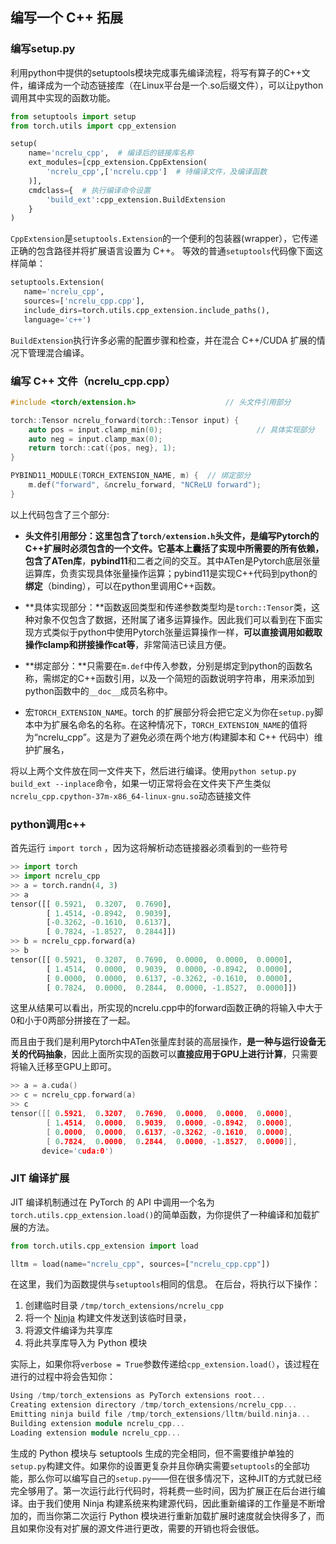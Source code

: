 ## 编写一个 C++ 拓展

### 编写setup.py

利用python中提供的setuptools模块完成事先编译流程，将写有算子的C++文件，编译成为一个动态链接库（在Linux平台是一个.so后缀文件），可以让python调用其中实现的函数功能。

```python
from setuptools import setup
from torch.utils import cpp_extension

setup(
    name='ncrelu_cpp',  # 编译后的链接库名称
    ext_modules=[cpp_extension.CppExtension(
        'ncrelu_cpp',['ncrelu.cpp']  # 待编译文件，及编译函数
    )],
    cmdclass={  # 执行编译命令设置
        'build_ext':cpp_extension.BuildExtension
    }
)
```

`CppExtension`是`setuptools.Extension`的一个便利的包装器(wrapper），它传递正确的包含路径并将扩展语言设置为 C++。 等效的普通`setuptools`代码像下面这样简单：

```python
setuptools.Extension(
   name='ncrelu_cpp',
   sources=['ncrelu_cpp.cpp'],
   include_dirs=torch.utils.cpp_extension.include_paths(),
   language='c++')
```

`BuildExtension`执行许多必需的配置步骤和检查，并在混合 C++/CUDA 扩展的情况下管理混合编译。

### 编写 C++ 文件（ncrelu_cpp.cpp）

```c++
#include <torch/extension.h>					// 头文件引用部分 

torch::Tensor ncrelu_forward(torch::Tensor input) {
    auto pos = input.clamp_min(0);				       // 具体实现部分
    auto neg = input.clamp_max(0);
    return torch::cat({pos, neg}, 1);
}

PYBIND11_MODULE(TORCH_EXTENSION_NAME, m) {	// 绑定部分
    m.def("forward", &ncrelu_forward, "NCReLU forward");
}
```

以上代码包含了三个部分:

- **头文件引用部分：**这里包含了`torch/extension.h`头文件，是编写Pytorch的C++扩展时必须包含的一个文件。它基本上囊括了实现中所需要的所有依赖，包含了**ATen库**，**pybind11**和二者之间的交互。其中ATen是Pytorch底层张量运算库，负责实现具体张量操作运算；pybind11是实现C++代码到python的**绑定**（binding），可以在python里调用C++函数。

- **具体实现部分：**函数返回类型和传递参数类型均是`torch::Tensor`类，这种对象不仅包含了数据，还附属了诸多运算操作。因此我们可以看到在下面实现方式类似于python中使用Pytorch张量运算操作一样，**可以直接调用如截取操作clamp和拼接操作cat等**，非常简洁已读且方便。
- **绑定部分：**只需要在`m.def`中传入参数，分别是绑定到python的函数名称，需绑定的C++函数引用，以及一个简短的函数说明字符串，用来添加到python函数中的`__doc__`成员名称中。
- 宏`TORCH_EXTENSION_NAME`。torch 的扩展部分将会把它定义为你在`setup.py`脚本中为扩展名命名的名称。在这种情况下，`TORCH_EXTENSION_NAME`的值将为“ncrelu_cpp”。这是为了避免必须在两个地方(构建脚本和 C++ 代码中）维护扩展名，

将以上两个文件放在同一文件夹下，然后进行编译。使用`python setup.py build_ext --inplace`命令，如果一切正常将会在文件夹下产生类似`ncrelu_cpp.cpython-37m-x86_64-linux-gnu.so`动态链接文件

### python调用c++

首先运行 `import torch` ，因为这将解析动态链接器必须看到的一些符号

```python
>> import torch
>> import ncrelu_cpp
>> a = torch.randn(4, 3)
>> a
tensor([[ 0.5921,  0.3207,  0.7690],
        [ 1.4514, -0.8942,  0.9039],
        [-0.3262, -0.1610,  0.6137],
        [ 0.7824, -1.8527,  0.2844]])
>> b = ncrelu_cpp.forward(a)
>> b
tensor([[ 0.5921,  0.3207,  0.7690,  0.0000,  0.0000,  0.0000],
        [ 1.4514,  0.0000,  0.9039,  0.0000, -0.8942,  0.0000],
        [ 0.0000,  0.0000,  0.6137, -0.3262, -0.1610,  0.0000],
        [ 0.7824,  0.0000,  0.2844,  0.0000, -1.8527,  0.0000]])
```

这里从结果可以看出，所实现的ncrelu.cpp中的forward函数正确的将输入中大于0和小于0两部分拼接在了一起。

而且由于我们是利用Pytorch中ATen张量库封装的高层操作，**是一种与运行设备无关的代码抽象**，因此上面所实现的函数可以**直接应用于GPU上进行计算**，只需要将输入迁移至GPU上即可。

```c++
>> a = a.cuda()
>> c = ncrelu_cpp.forward(a)
>> c
tensor([[ 0.5921,  0.3207,  0.7690,  0.0000,  0.0000,  0.0000],
        [ 1.4514,  0.0000,  0.9039,  0.0000, -0.8942,  0.0000],
        [ 0.0000,  0.0000,  0.6137, -0.3262, -0.1610,  0.0000],
        [ 0.7824,  0.0000,  0.2844,  0.0000, -1.8527,  0.0000]],
       device='cuda:0')
```

### JIT 编译扩展

JIT 编译机制通过在 PyTorch 的 API 中调用一个名为`torch.utils.cpp_extension.load()`的简单函数，为你提供了一种编译和加载扩展的方法。

```python
from torch.utils.cpp_extension import load

lltm = load(name="ncrelu_cpp", sources=["ncrelu_cpp.cpp"])
```

在这里，我们为函数提供与`setuptools`相同的信息。 在后台，将执行以下操作：

1. 创建临时目录 `/tmp/torch_extensions/ncrelu_cpp`
2. 将一个 [Ninja](https://ninja-build.org/) 构建文件发送到该临时目录，
3. 将源文件编译为共享库
4. 将此共享库导入为 Python 模块

实际上，如果你将`verbose = True`参数传递给`cpp_extension.load(）`，该过程在进行的过程中将会告知你：

```c++
Using /tmp/torch_extensions as PyTorch extensions root...
Creating extension directory /tmp/torch_extensions/ncrelu_cpp...
Emitting ninja build file /tmp/torch_extensions/lltm/build.ninja...
Building extension module ncrelu_cpp...
Loading extension module ncrelu_cpp...
```

生成的 Python 模块与 setuptools 生成的完全相同，但不需要维护单独的`setup.py`构建文件。如果你的设置更复杂并且你确实需要`setuptools`的全部功能，那么你可以编写自己的`setup.py`——但在很多情况下，这种JIT的方式就已经完全够用了。第一次运行此行代码时，将耗费一些时间，因为扩展正在后台进行编译。由于我们使用 Ninja 构建系统来构建源代码，因此重新编译的工作量是不断增加的，而当你第二次运行 Python 模块进行重新加载扩展时速度就会快得多了，而且如果你没有对扩展的源文件进行更改，需要的开销也将会很低。
